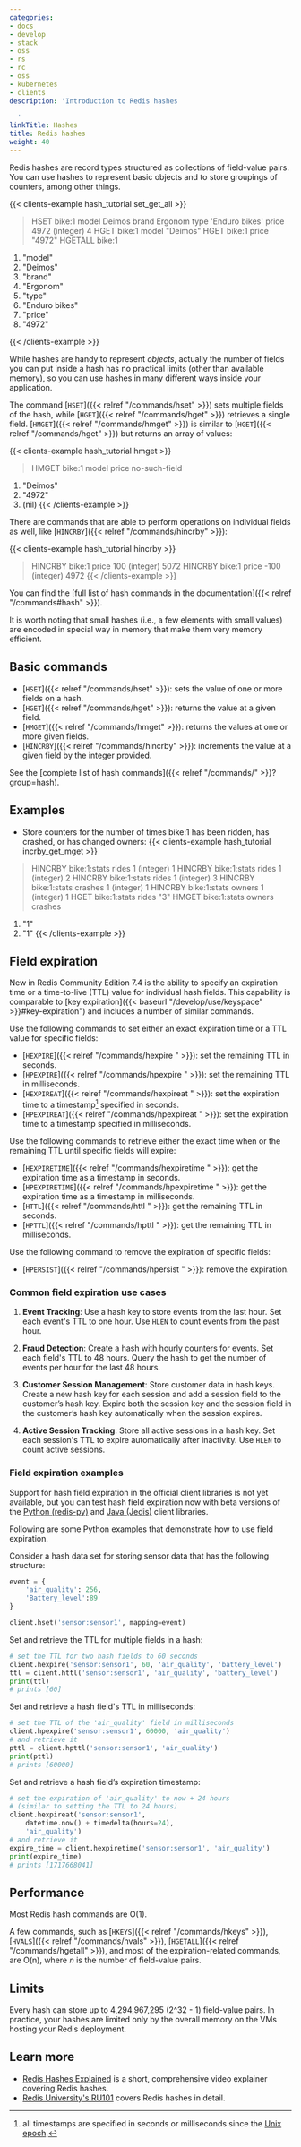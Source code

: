 ```yaml
---
categories:
- docs
- develop
- stack
- oss
- rs
- rc
- oss
- kubernetes
- clients
description: 'Introduction to Redis hashes

  '
linkTitle: Hashes
title: Redis hashes
weight: 40
---
```


Redis hashes are record types structured as collections of field-value pairs.
You can use hashes to represent basic objects and to store groupings of counters, among other things.

{{< clients-example hash_tutorial set_get_all >}}
> HSET bike:1 model Deimos brand Ergonom type 'Enduro bikes' price 4972
(integer) 4
> HGET bike:1 model
"Deimos"
> HGET bike:1 price
"4972"
> HGETALL bike:1
1) "model"
2) "Deimos"
3) "brand"
4) "Ergonom"
5) "type"
6) "Enduro bikes"
7) "price"
8) "4972"

{{< /clients-example >}}

While hashes are handy to represent *objects*, actually the number of fields you can
put inside a hash has no practical limits (other than available memory), so you can use
hashes in many different ways inside your application.

The command [`HSET`]({{< relref "/commands/hset" >}}) sets multiple fields of the hash, while [`HGET`]({{< relref "/commands/hget" >}}) retrieves
a single field. [`HMGET`]({{< relref "/commands/hmget" >}}) is similar to [`HGET`]({{< relref "/commands/hget" >}}) but returns an array of values:

{{< clients-example hash_tutorial hmget >}}
> HMGET bike:1 model price no-such-field
1) "Deimos"
2) "4972"
3) (nil)
{{< /clients-example >}}

There are commands that are able to perform operations on individual fields
as well, like [`HINCRBY`]({{< relref "/commands/hincrby" >}}):

{{< clients-example hash_tutorial hincrby >}}
> HINCRBY bike:1 price 100
(integer) 5072
> HINCRBY bike:1 price -100
(integer) 4972
{{< /clients-example >}}

You can find the [full list of hash commands in the documentation]({{< relref "/commands#hash" >}}).

It is worth noting that small hashes (i.e., a few elements with small values) are
encoded in special way in memory that make them very memory efficient.

## Basic commands

* [`HSET`]({{< relref "/commands/hset" >}}): sets the value of one or more fields on a hash.
* [`HGET`]({{< relref "/commands/hget" >}}): returns the value at a given field.
* [`HMGET`]({{< relref "/commands/hmget" >}}): returns the values at one or more given fields.
* [`HINCRBY`]({{< relref "/commands/hincrby" >}}): increments the value at a given field by the integer provided.

See the [complete list of hash commands]({{< relref "/commands/" >}}?group=hash).

## Examples

* Store counters for the number of times bike:1 has been ridden, has crashed, or has changed owners:
{{< clients-example hash_tutorial incrby_get_mget >}}
> HINCRBY bike:1:stats rides 1
(integer) 1
> HINCRBY bike:1:stats rides 1
(integer) 2
> HINCRBY bike:1:stats rides 1
(integer) 3
> HINCRBY bike:1:stats crashes 1
(integer) 1
> HINCRBY bike:1:stats owners 1
(integer) 1
> HGET bike:1:stats rides
"3"
> HMGET bike:1:stats owners crashes
1) "1"
2) "1"
{{< /clients-example >}}

## Field expiration

New in Redis Community Edition 7.4 is the ability to specify an expiration time or a time-to-live (TTL) value for individual hash fields.
This capability is comparable to [key expiration]({{< baseurl "/develop/use/keyspace" >}}#key-expiration") and includes a number of similar commands.

Use the following commands to set either an exact expiration time or a TTL value for specific fields:

* [`HEXPIRE`]({{< relref "/commands/hexpire " >}}): set the remaining TTL in seconds.
* [`HPEXPIRE`]({{< relref "/commands/hpexpire " >}}): set the remaining TTL in milliseconds.
* [`HEXPIREAT`]({{< relref "/commands/hexpireat " >}}): set the expiration time to a timestamp[^1] specified in seconds.
* [`HPEXPIREAT`]({{< relref "/commands/hpexpireat " >}}): set the expiration time to a timestamp specified in milliseconds.

[^1]: all timestamps are specified in seconds or milliseconds since the [Unix epoch](https://en.wikipedia.org/wiki/Unix_time).

Use the following commands to retrieve either the exact time when or the remaining TTL until specific fields will expire:

* [`HEXPIRETIME`]({{< relref "/commands/hexpiretime " >}}): get the expiration time as a timestamp in seconds.
* [`HPEXPIRETIME`]({{< relref "/commands/hpexpiretime " >}}): get the expiration time as a timestamp in milliseconds.
* [`HTTL`]({{< relref "/commands/httl " >}}): get the remaining TTL in seconds.
* [`HPTTL`]({{< relref "/commands/hpttl " >}}): get the remaining TTL in milliseconds.

Use the following command to remove the expiration of specific fields:

* [`HPERSIST`]({{< relref "/commands/hpersist " >}}): remove the expiration.

### Common field expiration use cases

1. **Event Tracking**: Use a hash key to store events from the last hour. Set each event's TTL to one hour. Use `HLEN` to count events from the past hour.

1. **Fraud Detection**: Create a hash with hourly counters for events. Set each field's TTL to 48 hours. Query the hash to get the number of events per hour for the last 48 hours.

1. **Customer Session Management**: Store customer data in hash keys. Create a new hash key for each session and add a session field to the customer’s hash key. Expire both the session key and the session field in the customer’s hash key automatically when the session expires.

1. **Active Session Tracking**: Store all active sessions in a hash key. Set each session's TTL to expire automatically after inactivity. Use `HLEN` to count active sessions.

### Field expiration examples

Support for hash field expiration in the official client libraries is not yet available, but you can test hash field expiration now with beta versions of the [Python (redis-py)](https://github.com/redis/redis-py) and [Java (Jedis)](https://github.com/redis/jedis) client libraries.

Following are some Python examples that demonstrate how to use field expiration.

Consider a hash data set for storing sensor data that has the following structure:

```python
event = {
    'air_quality': 256,
    'Battery_level':89
}

client.hset('sensor:sensor1', mapping=event)
```

Set and retrieve the TTL for multiple fields in a hash:

```python
# set the TTL for two hash fields to 60 seconds
client.hexpire('sensor:sensor1', 60, 'air_quality', 'battery_level')
ttl = client.httl('sensor:sensor1', 'air_quality', 'battery_level')
print(ttl)
# prints [60]
```

Set and retrieve a hash field's TTL in milliseconds:

```python
# set the TTL of the 'air_quality' field in milliseconds
client.hpexpire('sensor:sensor1', 60000, 'air_quality')
# and retrieve it
pttl = client.hpttl('sensor:sensor1', 'air_quality')
print(pttl)
# prints [60000]
```

Set and retrieve a hash field’s expiration timestamp:

```python
# set the expiration of 'air_quality' to now + 24 hours
# (similar to setting the TTL to 24 hours)
client.hexpireat('sensor:sensor1', 
    datetime.now() + timedelta(hours=24), 
    'air_quality')
# and retrieve it
expire_time = client.hexpiretime('sensor:sensor1', 'air_quality')
print(expire_time)
# prints [1717668041]
```

## Performance

Most Redis hash commands are O(1).

A few commands, such as [`HKEYS`]({{< relref "/commands/hkeys" >}}), [`HVALS`]({{< relref "/commands/hvals" >}}), [`HGETALL`]({{< relref "/commands/hgetall" >}}), and most of the expiration-related commands, are O(n), where _n_ is the number of field-value pairs.

## Limits

Every hash can store up to 4,294,967,295 (2^32 - 1) field-value pairs.
In practice, your hashes are limited only by the overall memory on the VMs hosting your Redis deployment.

## Learn more

* [Redis Hashes Explained](https://www.youtube.com/watch?v=-KdITaRkQ-U) is a short, comprehensive video explainer covering Redis hashes.
* [Redis University's RU101](https://university.redis.com/courses/ru101/) covers Redis hashes in detail.